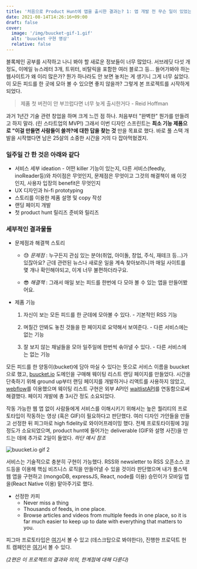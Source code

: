 ```yaml
---
title: '처음으로 Product Hunt에 앱을 출시한 결과는? 1: 앱 개발 전 무슨 일이 있었는가?'
date: 2021-08-14T14:26:16+09:00
draft: false
cover:
  image: '/img/buucket-gif-1.gif'
  alt: 'buucket 구현 영상'
  relative: false
---
```


블록체인 공부를 시작하고 나니 봐야 할 새로운 정보들이 너무 많았다. 서브레딧 다섯 개 정도, 이메일 뉴스레터 3개, 트위터, 비탈릭을 포함한 여러 블로그 등... 들어가봐야 하는 웹사이트가 왜 이리 많은가? 뭔가 하나라도 안 보면 놓치는 게 생기니 그게 너무 싫었다. 이 모든 피드를 한 곳에 모아 볼 수 있으면 좋지 않을까? 그렇게 본 프로젝트를 시작하게 되었다.

> 제품 첫 버전이 안 부끄럽다면 너무 늦게 출시한거다 - Reid Hoffman

과거 1년간 기술 관련 창업을 하며 크게 느낀 점 하나. 처음부터 "완벽한" 뭔가를 만들려고 하지 말라. (린 스타트업의 MVP!) 그래서 이번 디자인 스프린트는 **최소 기능 제품으로 "이걸 만들면 사람들이 쓸까?에 대한 답을 찾는 것** 만을 목표로 했다. 바로 풀 스택 개발을 시작했다면 남은 25살의 소중한 시간을 거의 다 잡아먹혔겠지.

### 일주일 간 한 것은 아래와 같다

- 서비스 세부 ideation - 어떤 killer 기능이 있는지, 다른 서비스(feedly, inoReader등)와 차이점은 무엇인지, 문제점은 무엇이고 그것의 해결책이 왜 이것인지, 사용자 입장의 benefit은 무엇인지
- UX 디자인과 hi-fi prototyping
- 스토리를 이용한 제품 설명 및 copy 작성
- 랜딩 페이지 개발
- 첫 product hunt 릴리즈 준비와 릴리즈

### 세부적인 결과물들

- 문제점과 해결책 스토리

  - 😓 _문제점_ : 누구든지 관심 있는 분야(취업, 아이돌, 창업, 주식, 재테크 등...)가 있잖아요? 근데 관련된 뉴스나 새로운 일을 계속 찾아보려니까 매일 사이트를 몇 개나 확인해야되고, 이게 너무 불편하더라구요.

  - 😎 _해결책_ : 그래서 매일 보는 피드를 한번에 다 모아 볼 수 있는 앱을 만들어봤어요.

- 제품 기능

  1.  자신이 보는 모든 피드를 한 군데에 모아볼 수 있다. - 기본적인 RSS 기능

  2.  며칠간 안봐도 놓친 것들을 한 페이지로 요약해서 보여준다. - 다른 서비스에는 없는 기능

  3.  잘 보지 않는 채널들을 모아 일주일에 한번씩 솎아낼 수 있다. - 다른 서비스에는 없는 기능

모든 피드를 한 양동이(bucket)에 담아 마실 수 있다는 뜻으로 서비스 이름을 buucket으로 했고, [buucket.io](https://www.buucket.io/) 도메인을 구매해 웨이팅 리스트 랜딩 페이지를 만들었다. 시간을 단축하기 위해 ground up부터 랜딩 페이지를 개발하거나 리액트를 사용하지 않았고, [webflow](https://webflow.com/)를 이용했으며 웨이팅 리스트 구현은 외부 API인 [waitlistAPI](https://getwaitlist.com/)를 연동함으로써 해결했다. 페이지 개발에 총 3시간 정도 소요되었다.

작동 가능한 웹 앱 없이 사람들에게 서비스를 이해시키기 위해서는 높은 퀄리티의 프로토타입이 작동하는 영상 (혹은 GIF)이 필요하다고 판단했다. 여러 디자인 가안들을 만들고 선정한 뒤 피그마로 high fidelity로 와이어프레이밍 했다. 전체 프로토타이핑에 3일 정도가 소요되었으며, product hunt에 들어가는 deliverable (GIF와 설명 사진)을 만드는 데에 추가로 2일이 들었다. _하단 예시 참조_

![buucket.io gif 2](/img/buucket-gif-2.gif)

서비스는 기술적으로 충분히 구현이 가능했다. RSS와 newsletter to RSS 오픈소스 코드등을 이용해 핵심 비즈니스 로직을 만들어낼 수 있을 것이라 판단했으며 내가 풀스택 웹 앱을 구현하고 (mongoDB, expressJS, React, node를 이용) 승민이가 모바일 앱을(React Native 이용) 맡아주기로 했다.

- 선정한 카피
  - Never miss a thing
  - Thousands of feeds, in one place.
  - Browse articles and videos from multiple feeds in one place, so it is far much easier to keep up to date with everything that matters to you.

피그마 프로토타입은 [여기](https://www.figma.com/proto/1dHyvpbL3gEV6ZJ4cpGYbC/buucket?page-id=64%3A310&node-id=93%3A1192&viewport=241%2C48%2C0.19&scaling=scale-down&starting-point-node-id=93%3A1192&show-proto-sidebar=1&hide-ui=1)서 볼 수 있고 (데스크탑으로 봐야한다), 진행한 프로덕트 헌트 캠페인은 [여기](https://www.producthunt.com/posts/buucket)서 볼 수 있다.

_(2편은 이 프로젝트의 결과와 의의, 한계점에 대해 다룬다)_
